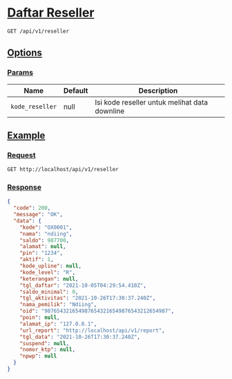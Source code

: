 # [Daftar Reseller]()

<!-- @category Endpoint -->

```bash
GET /api/v1/reseller
```

## [Options]()

### [Params]()

Name | Default | Description
--- | --- | ---
`kode_reseller` | null | Isi kode reseller untuk melihat data downline

## [Example]()

### [Request]()

```bash
GET http://localhost/api/v1/reseller
```

### [Response]()

```json
{
  "code": 200,
  "message": "OK",
  "data": {
    "kode": "OX0001",
    "nama": "ndiing",
    "saldo": 987700,
    "alamat": null,
    "pin": "1234",
    "aktif": 1,
    "kode_upline": null,
    "kode_level": "R",
    "keterangan": null,
    "tgl_daftar": "2021-10-05T04:29:54.410Z",
    "saldo_minimal": 0,
    "tgl_aktivitas": "2021-10-26T17:30:37.240Z",
    "nama_pemilik": "Ndiing",
    "oid": "9876543216549876543216549876543212654987",
    "poin": null,
    "alamat_ip": "127.0.0.1",
    "url_report": "http://localhost/api/v1/report",
    "tgl_data": "2021-10-26T17:30:37.240Z",
    "suspend": null,
    "nomor_ktp": null,
    "npwp": null
  }
}
```